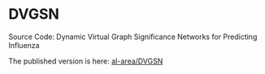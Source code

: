 # DVGSN
Source Code: Dynamic Virtual Graph Significance Networks for Predicting Influenza

The published version is here: [aI-area/DVGSN]([https:aI-area/DVGSN](https://github.com/aI-area/DVGSN))
